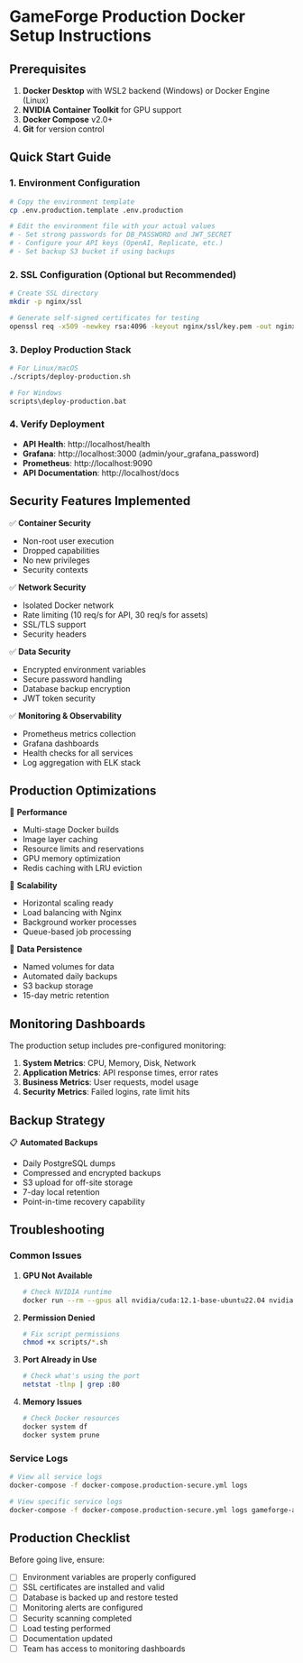 
# GameForge Production Docker Setup Instructions

## Prerequisites
1. **Docker Desktop** with WSL2 backend (Windows) or Docker Engine (Linux)
2. **NVIDIA Container Toolkit** for GPU support
3. **Docker Compose** v2.0+
4. **Git** for version control

## Quick Start Guide

### 1. Environment Configuration
```bash
# Copy the environment template
cp .env.production.template .env.production

# Edit the environment file with your actual values
# - Set strong passwords for DB_PASSWORD and JWT_SECRET
# - Configure your API keys (OpenAI, Replicate, etc.)
# - Set backup S3 bucket if using backups
```

### 2. SSL Configuration (Optional but Recommended)
```bash
# Create SSL directory
mkdir -p nginx/ssl

# Generate self-signed certificates for testing
openssl req -x509 -newkey rsa:4096 -keyout nginx/ssl/key.pem -out nginx/ssl/cert.pem -days 365 -nodes
```

### 3. Deploy Production Stack
```bash
# For Linux/macOS
./scripts/deploy-production.sh

# For Windows
scripts\deploy-production.bat
```

### 4. Verify Deployment
- **API Health**: http://localhost/health
- **Grafana**: http://localhost:3000 (admin/your_grafana_password)
- **Prometheus**: http://localhost:9090
- **API Documentation**: http://localhost/docs

## Security Features Implemented

✅ **Container Security**
- Non-root user execution
- Dropped capabilities
- No new privileges
- Security contexts

✅ **Network Security**
- Isolated Docker network
- Rate limiting (10 req/s for API, 30 req/s for assets)
- SSL/TLS support
- Security headers

✅ **Data Security**
- Encrypted environment variables
- Secure password handling
- Database backup encryption
- JWT token security

✅ **Monitoring & Observability**
- Prometheus metrics collection
- Grafana dashboards
- Health checks for all services
- Log aggregation with ELK stack

## Production Optimizations

🚀 **Performance**
- Multi-stage Docker builds
- Image layer caching
- Resource limits and reservations
- GPU memory optimization
- Redis caching with LRU eviction

🔄 **Scalability**
- Horizontal scaling ready
- Load balancing with Nginx
- Background worker processes
- Queue-based job processing

💾 **Data Persistence**
- Named volumes for data
- Automated daily backups
- S3 backup storage
- 15-day metric retention

## Monitoring Dashboards

The production setup includes pre-configured monitoring:

1. **System Metrics**: CPU, Memory, Disk, Network
2. **Application Metrics**: API response times, error rates
3. **Business Metrics**: User requests, model usage
4. **Security Metrics**: Failed logins, rate limit hits

## Backup Strategy

📋 **Automated Backups**
- Daily PostgreSQL dumps
- Compressed and encrypted backups
- S3 upload for off-site storage
- 7-day local retention
- Point-in-time recovery capability

## Troubleshooting

### Common Issues

1. **GPU Not Available**
   ```bash
   # Check NVIDIA runtime
   docker run --rm --gpus all nvidia/cuda:12.1-base-ubuntu22.04 nvidia-smi
   ```

2. **Permission Denied**
   ```bash
   # Fix script permissions
   chmod +x scripts/*.sh
   ```

3. **Port Already in Use**
   ```bash
   # Check what's using the port
   netstat -tlnp | grep :80
   ```

4. **Memory Issues**
   ```bash
   # Check Docker resources
   docker system df
   docker system prune
   ```

### Service Logs
```bash
# View all service logs
docker-compose -f docker-compose.production-secure.yml logs

# View specific service logs
docker-compose -f docker-compose.production-secure.yml logs gameforge-api
```

## Production Checklist

Before going live, ensure:

- [ ] Environment variables are properly configured
- [ ] SSL certificates are installed and valid
- [ ] Database is backed up and restore tested
- [ ] Monitoring alerts are configured
- [ ] Security scanning completed
- [ ] Load testing performed
- [ ] Documentation updated
- [ ] Team has access to monitoring dashboards

